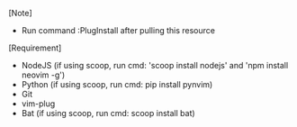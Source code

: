 [Note]
- Run command :PlugInstall after pulling this resource

[Requirement]
- NodeJS (if using scoop, run cmd: 'scoop install nodejs' and 'npm install neovim -g')
- Python (if using scoop, run cmd: pip install pynvim)
- Git
- vim-plug
- Bat (if using scoop, run cmd: scoop install bat)

